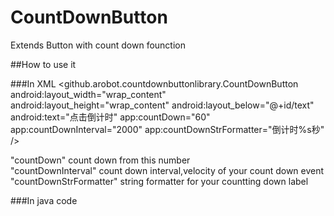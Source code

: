 # CountDownButton
Extends Button with count down founction


##How to use it

###In XML
    <github.arobot.countdownbuttonlibrary.CountDownButton
        android:layout_width="wrap_content"
        android:layout_height="wrap_content"
        android:layout_below="@+id/text"
        android:text="点击倒计时"
        app:countDown="60"
        app:countDownInterval="2000"
        app:countDownStrFormatter="倒计时%s秒" />

"countDown" count down from this number<br>
"countDownInterval" count down interval,velocity of your count down event<br>
"countDownStrFormatter" string formatter for your countting down label<br>

###In java code

